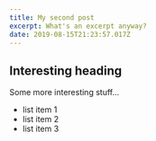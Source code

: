 ```yaml
---
title: My second post
excerpt: What's an excerpt anyway?
date: 2019-08-15T21:23:57.017Z
---
```

## Interesting heading

Some more interesting stuff...

* list item 1
* list item 2
* list item 3
